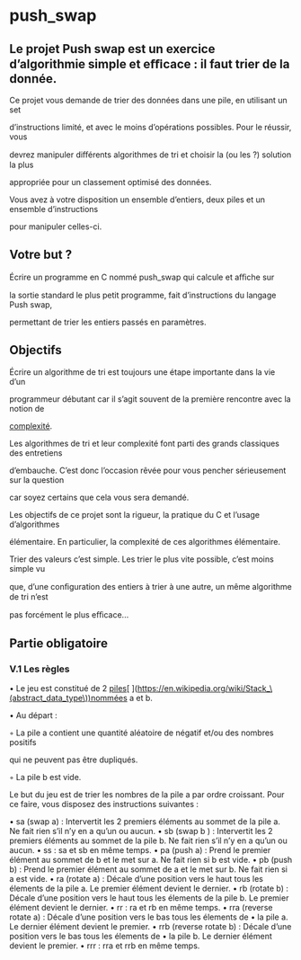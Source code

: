 # push_swap

## Le projet Push swap est un exercice d’algorithmie simple et eﬃcace : il faut trier de la donnée.


Ce projet vous demande de trier des données dans une pile, en utilisant un set

d’instructions limité, et avec le moins d’opérations possibles. Pour le réussir, vous

devrez manipuler diﬀérents algorithmes de tri et choisir la (ou les ?) solution la plus

appropriée pour un classement optimisé des données.



Vous avez à votre disposition un ensemble d’entiers, deux piles et un ensemble d’instructions

pour manipuler celles-ci.


## Votre but ? 

Écrire un programme en C nommé push\_swap qui calcule et aﬃche sur

la sortie standard le plus petit programme, fait d’instructions du langage Push swap,

permettant de trier les entiers passés en paramètres.



## Objectifs

Écrire un algorithme de tri est toujours une étape importante dans la vie d’un

programmeur débutant car il s’agit souvent de la première rencontre avec la notion de

[complexité](https://en.wikipedia.org/wiki/Analysis_of_algorithms).

Les algorithmes de tri et leur complexité font parti des grands classiques des entretiens

d’embauche. C’est donc l’occasion rêvée pour vous pencher sérieusement sur la question

car soyez certains que cela vous sera demandé.

Les objectifs de ce projet sont la rigueur, la pratique du C et l’usage d’algorithmes

élémentaire. En particulier, la complexité de ces algorithmes élémentaire.

Trier des valeurs c’est simple. Les trier le plus vite possible, c’est moins simple vu

que, d’une conﬁguration des entiers à trier à une autre, un même algorithme de tri n’est

pas forcément le plus eﬃcace...




## Partie obligatoire

### V.1 Les règles

• Le jeu est constitué de 2 [piles](https://en.wikipedia.org/wiki/Stack_\(abstract_data_type\))[ ](https://en.wikipedia.org/wiki/Stack_\(abstract_data_type\))nommées a et b.

• Au départ :

◦ La pile a contient une quantité aléatoire de négatif et/ou des nombres positifs

qui ne peuvent pas être dupliqués.

◦ La pile b est vide.

Le but du jeu est de trier les nombres de la pile a par ordre croissant. Pour ce faire, vous disposez des instructions suivantes :

• sa (swap a) : Intervertit les 2 premiers éléments au sommet de la pile a. Ne fait rien s’il n’y en a qu’un ou aucun.
• sb (swap b ) : Intervertit les 2 premiers éléments au sommet de la pile b. Ne fait rien s’il n’y en a qu’un ou aucun.
• ss : sa et sb en même temps.
• pa (push a) : Prend le premier élément au sommet de b et le met sur a. Ne fait rien si b est vide.
• pb (push b) : Prend le premier élément au sommet de a et le met sur b. Ne fait rien si a est vide.
• ra (rotate a) : Décale d’une position vers le haut tous les élements de la pile a. Le premier élément devient le dernier.
• rb (rotate b) : Décale d’une position vers le haut tous les élements de la pile b. Le premier élément devient le dernier.
• rr : ra et rb en même temps.
• rra (reverse rotate a) : Décale d’une position vers le bas tous les élements de
• la pile a. Le dernier élément devient le premier.
• rrb (reverse rotate b) : Décale d’une position vers le bas tous les élements de
• la pile b. Le dernier élément devient le premier.
• rrr : rra et rrb en même temps.

